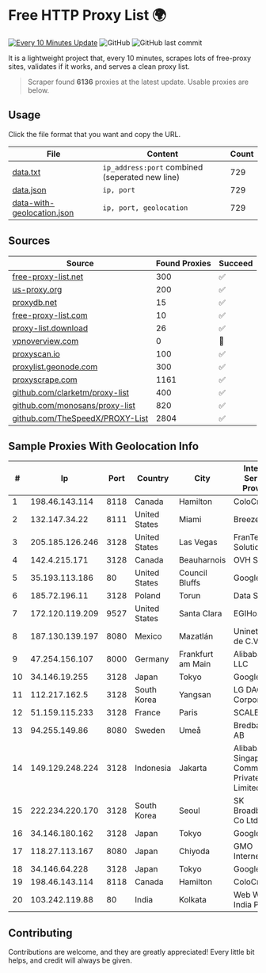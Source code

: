 
# Free HTTP Proxy List 🌍

[![Every 10 Minutes Update](https://github.com/mertguvencli/http-proxy-list/actions/workflows/main.yml/badge.svg?branch=main)](https://github.com/mertguvencli/http-proxy-list/actions/workflows/main.yml)
![GitHub](https://img.shields.io/github/license/mertguvencli/http-proxy-list)
![GitHub last commit](https://img.shields.io/github/last-commit/mertguvencli/http-proxy-list)

It is a lightweight project that, every 10 minutes, scrapes lots of free-proxy sites, validates if it works, and serves a clean proxy list.


> Scraper found **6136** proxies at the latest update. Usable proxies are below.

## Usage

Click the file format that you want and copy the URL.


|File|Content|Count|
|----|-------|-----|
|[data.txt](https://raw.githubusercontent.com/mertguvencli/http-proxy-list/main/proxy-list/data.txt)|`ip_address:port` combined (seperated new line)|729|
|[data.json](https://raw.githubusercontent.com/mertguvencli/http-proxy-list/main/proxy-list/data.json)|`ip, port`|729|
|[data-with-geolocation.json](https://raw.githubusercontent.com/mertguvencli/http-proxy-list/main/proxy-list/data-with-geolocation.json)|`ip, port, geolocation`|729|

## Sources

|Source|Found Proxies|Succeed|
|------|-------------|-------|
|[free-proxy-list.net](https://free-proxy-list.net)|300|✅|
|[us-proxy.org](https://www.us-proxy.org)|200|✅|
|[proxydb.net](http://proxydb.net)|15|✅|
|[free-proxy-list.com](https://free-proxy-list.com/?page=&port=&type%5B%5D=http&type%5B%5D=https&up_time=0&search=Search)|10|✅|
|[proxy-list.download](https://www.proxy-list.download/HTTP)|26|✅|
|[vpnoverview.com](https://vpnoverview.com/privacy/anonymous-browsing/free-proxy-servers)|0|🚫|
|[proxyscan.io](https://www.proxyscan.io)|100|✅|
|[proxylist.geonode.com](https://proxylist.geonode.com/api/proxy-list?limit=300&page=1&sort_by=lastChecked&sort_type=desc&protocols=http,https)|300|✅|
|[proxyscrape.com](https://api.proxyscrape.com/v2/?request=displayproxies&protocol=http&timeout=10000&country=all&ssl=all&anonymity=all)|1161|✅|
|[github.com/clarketm/proxy-list](https://raw.githubusercontent.com/clarketm/proxy-list/master/proxy-list-raw.txt)|400|✅|
|[github.com/monosans/proxy-list](https://raw.githubusercontent.com/monosans/proxy-list/main/proxies/http.txt)|820|✅|
|[github.com/TheSpeedX/PROXY-List](https://raw.githubusercontent.com/TheSpeedX/PROXY-List/master/http.txt)|2804|✅|


## Sample Proxies With Geolocation Info

|#|Ip|Port|Country|City|Internet Service Provider|
|-|--|----|-------|----|-------------------------|
|1|198.46.143.114|8118|Canada|Hamilton|ColoCrossing|
|2|132.147.34.22|8111|United States|Miami|Breezeline|
|3|205.185.126.246|3128|United States|Las Vegas|FranTech Solutions|
|4|142.4.215.171|3128|Canada|Beauharnois|OVH SAS|
|5|35.193.113.186|80|United States|Council Bluffs|Google LLC|
|6|185.72.196.11|3128|Poland|Torun|Data Space|
|7|172.120.119.209|9527|United States|Santa Clara|EGIHosting|
|8|187.130.139.197|8080|Mexico|Mazatlán|Uninet S.A. de C.V.|
|9|47.254.156.107|8000|Germany|Frankfurt am Main|Alibaba.com LLC|
|10|34.146.19.255|3128|Japan|Tokyo|Google LLC|
|11|112.217.162.5|3128|South Korea|Yangsan|LG DACOM Corporation|
|12|51.159.115.233|3128|France|Paris|SCALEWAY|
|13|94.255.149.86|8080|Sweden|Umeå|Bredband2 AB|
|14|149.129.248.224|3128|Indonesia|Jakarta|Alibaba.com Singapore E-Commerce Private Limited|
|15|222.234.220.170|3128|South Korea|Seoul|SK Broadband Co Ltd|
|16|34.146.180.162|3128|Japan|Tokyo|Google LLC|
|17|118.27.113.167|8080|Japan|Chiyoda|GMO Internet, Inc.|
|18|34.146.64.228|3128|Japan|Tokyo|Google LLC|
|19|198.46.143.114|8118|Canada|Hamilton|ColoCrossing|
|20|103.242.119.88|80|India|Kolkata|Web Werks India Pvt. Ltd.|



## Contributing

Contributions are welcome, and they are greatly appreciated! Every
little bit helps, and credit will always be given.

